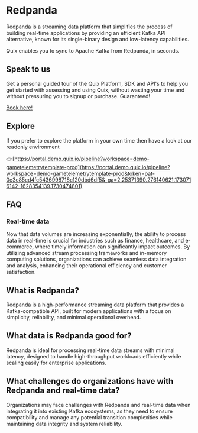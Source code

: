 <!-- START MARKDOWN -->
<!--[tech-name]-->
# Redpanda

<!--[blurb-about-tech]-->
Redpanda is a streaming data platform that simplifies the process of building real-time applications by providing an efficient Kafka API alternative, known for its single-binary design and low-latency capabilities.

Quix enables you to sync to Apache Kafka <span id="to_or_from">from</span> <span id="techname">Redpanda</span>, in seconds.

## Speak to us

Get a personal guided tour of the Quix Platform, SDK and API's to help you get started with assessing and using Quix, without wasting your time and without pressuring you to signup or purchase. Guaranteed!

[Book here!](https://share.hsforms.com/1iW0TmZzKQMChk0lxd_tGiw4yjw2?__hstc=175542013.19c333c2ae8002be5fbc6a17a447e442.1730474801833.1730474801833.1730716142494.2&__hssc=175542013.2.1730716142494&__hsfp=3927774151)

## Explore

If you prefer to explore the platform in your own time then have a look at our readonly environment

👉[https://portal.demo.quix.io/pipeline?workspace=demo-gametelemetrytemplate-prod](https://portal.demo.quix.io/pipeline?workspace=demo-gametelemetrytemplate-prod&token=pat-0e3c85cd4fc5436998718c120dbd6df5&_ga=2.25371390.276140621.1730716142-1628354139.1730474801)

## FAQ

### Real-time data

Now that data volumes are increasing exponentially, the ability to process data in real-time is crucial for industries such as finance, healthcare, and e-commerce, where timely information can significantly impact outcomes. By utilizing advanced stream processing frameworks and in-memory computing solutions, organizations can achieve seamless data integration and analysis, enhancing their operational efficiency and customer satisfaction.

## What is <span id="techname">Redpanda</span>?

<!--[tech-seo-text]-->
Redpanda is a high-performance streaming data platform that provides a Kafka-compatible API, built for modern applications with a focus on simplicity, reliability, and minimal operational overhead.

## What data is <span id="techname">Redpanda</span> good for?

<!--[tech-data-seo-text]-->
Redpanda is ideal for processing real-time data streams with minimal latency, designed to handle high-throughput workloads efficiently while scaling easily for enterprise applications.

## What challenges do organizations have with <span id="techname">Redpanda</span> and real-time data?

<!--[tech-challenges-seo-text]-->
Organizations may face challenges with Redpanda and real-time data when integrating it into existing Kafka ecosystems, as they need to ensure compatibility and manage any potential transition complexities while maintaining data integrity and system reliability.
<!-- END MARKDOWN -->